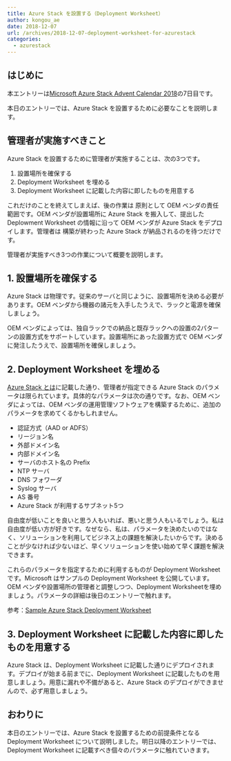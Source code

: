 ```yaml
---
title: Azure Stack を設置する（Deployment Worksheet）
author: kongou_ae
date: 2018-12-07
url: /archives/2018-12-07-deployment-worksheet-for-azurestack
categories:
  - azurestack
---
```


## はじめに


本エントリーは[Microsoft Azure Stack Advent Calendar 2018](https://qiita.com/advent-calendar/2018/azure-stack)の7日目です。

本日のエントリーでは、Azure Stack を設置するために必要なことを説明します。

## 管理者が実施すべきこと

Azure Stack を設置するために管理者が実施することは、次の3つです。

1. 設置場所を確保する
1. Deployment Worksheet を埋める
1. Deployment Worksheet に記載した内容に即したものを用意する

これだけのことを終えてしまえば、後の作業は 原則として OEM ベンダの責任範囲です。OEM ベンダが設置場所に Azure Stack を搬入して、提出した Deplowment Worksheet の情報に沿って OEM ベンダが Azure Stack をデプロイします。管理者は 構築が終わった Azure Stack が納品されるのを待つだけです。

管理者が実施すべき3つの作業について概要を説明します。

## 1. 設置場所を確保する

Azure Stack は物理です。従来のサーバと同じように、設置場所を決める必要があります。OEM ベンダから機器の諸元を入手したうえで、ラックと電源を確保しましょう。

OEM ベンダによっては、独自ラックでの納品と既存ラックへの設置の2パターンの設置方式をサポートしています。設置場所にあった設置方式で OEM ベンダに発注したうえで、設置場所を確保しましょう。

## 2. Deployment Worksheet を埋める

[Azure Stack とは](https://aimless.jp/blob/archives/2018-12-01-what-is-azurestack)に記載した通り、管理者が指定できる Azure Stack のパラメータは限られています。具体的なパラメータは次の通りです。なお、OEM ベンダによっては、OEM ベンダの運用管理ソフトウェアを構築するために、追加のパラメータを求めてくるかもしれません。

- 認証方式（AAD or ADFS）
- リージョン名
- 外部ドメイン名
- 内部ドメイン名
- サーバのホスト名の Prefix
- NTP サーバ
- DNS フォワーダ
- Syslog サーバ
- AS 番号
- Azure Stack が利用するサブネット5つ

自由度が低いことを良いと思う人もいれば、悪いと思う人もいるでしょう。私は自由度が低い方が好きです。なぜなら、私は、パラメータを決めたいのではなく、ソリューションを利用してビジネス上の課題を解決したいからです。決めることが少なければ少ないほど、早くソリューションを使い始めて早く課題を解決できます。

これらのパラメータを指定するために利用するものが Deployment Worksheet です。Microsoft はサンプルの Deployment Worksheet を公開しています。OEM ベンダや設置場所の管理者と調整しつつ、Deployment Worksheetを埋めましょう。パラメータの詳細は後日のエントリーで触れます。

参考：[Sample Azure Stack Deployment Worksheet](https://gallery.technet.microsoft.com/Sample-Azure-Stack-b898beb1)

## 3. Deployment Worksheet に記載した内容に即したものを用意する

Azure Stack は、Deployment Worksheet に記載した通りにデプロイされます。デプロイが始まる前までに、Deployment Worksheet に記載したものを用意しましょう。用意に漏れや不備があると、Azure Stack のデプロイができませんので、必ず用意しましょう。

## おわりに

本日のエントリーでは、Azure Stack を設置するための前提条件となる Deployment Worksheet について説明しました。明日以降のエントリーでは、Deployment Worksheet に記載すべき個々のパラメータに触れていきます。
